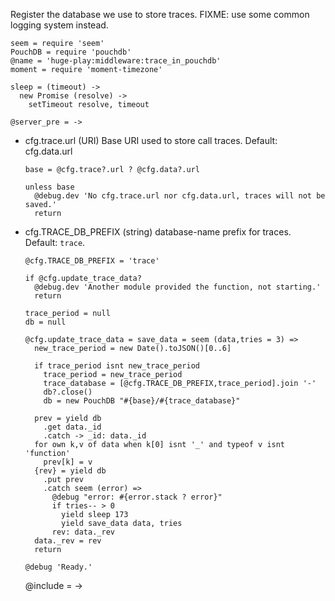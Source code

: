 Register the database we use to store traces.
FIXME: use some common logging system instead.

    seem = require 'seem'
    PouchDB = require 'pouchdb'
    @name = 'huge-play:middleware:trace_in_pouchdb'
    moment = require 'moment-timezone'

    sleep = (timeout) ->
      new Promise (resolve) ->
        setTimeout resolve, timeout

    @server_pre = ->

* cfg.trace.url (URI) Base URI used to store call traces. Default: cfg.data.url

      base = @cfg.trace?.url ? @cfg.data?.url

      unless base
        @debug.dev 'No cfg.trace.url nor cfg.data.url, traces will not be saved.'
        return

* cfg.TRACE_DB_PREFIX (string) database-name prefix for traces. Default: `trace`.

      @cfg.TRACE_DB_PREFIX = 'trace'

      if @cfg.update_trace_data?
        @debug.dev 'Another module provided the function, not starting.'
        return

      trace_period = null
      db = null

      @cfg.update_trace_data = save_data = seem (data,tries = 3) =>
        new_trace_period = new Date().toJSON()[0..6]

        if trace_period isnt new_trace_period
          trace_period = new_trace_period
          trace_database = [@cfg.TRACE_DB_PREFIX,trace_period].join '-'
          db?.close()
          db = new PouchDB "#{base}/#{trace_database}"

        prev = yield db
          .get data._id
          .catch -> _id: data._id
        for own k,v of data when k[0] isnt '_' and typeof v isnt 'function'
          prev[k] = v
        {rev} = yield db
          .put prev
          .catch seem (error) =>
            @debug "error: #{error.stack ? error}"
            if tries-- > 0
              yield sleep 173
              yield save_data data, tries
            rev: data._rev
        data._rev = rev
        return

      @debug 'Ready.'

    @include = ->
